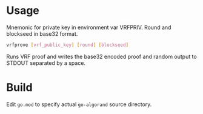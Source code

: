 # Usage

Mnemonic for private key in environment var VRFPRIV. Round and blockseed in base32 format.

```sh
vrfprove [vrf_public_key] [round] [blockseed]

```

Runs VRF proof and writes the base32 encoded proof and random output to STDOUT separated by a space.

# Build

Edit `go.mod` to specify actual `go-algorand` source directory.
